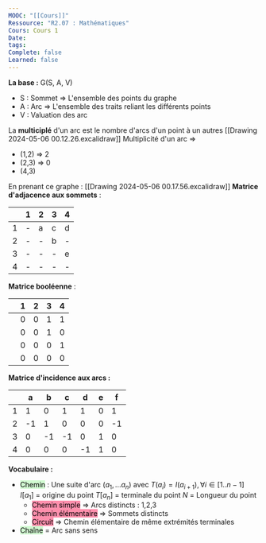 ```yaml
---
MOOC: "[[Cours]]"
Ressource: "R2.07 : Mathématiques"
Cours: Cours 1
Date: 
tags: 
Complete: false
Learned: false
---
```

**La base :**
G(S, A, V)
- S : Sommet ⇒ L'ensemble des points du graphe
- A : Arc ⇒ L'ensemble des traits reliant les différents points
- V : Valuation des arc

La **multiciplé** d'un arc est le nombre d'arcs d'un point à un autres
[[Drawing 2024-05-06 00.12.26.excalidraw]]
Multiplicité d'un arc =>
- (1,2) ⇒ 2
- (2,3) ⇒ 0
- (4,3)

En prenant ce graphe :
[[Drawing 2024-05-06 00.17.56.excalidraw]]
**Matrice d'adjacence aux sommets** :

|     | 1   | 2   | 3   | 4   |
| --- | --- | --- | --- | --- |
| 1   | -   | a   | c   | d   |
| 2   | -   | -   | b   | -   |
| 3   | -   | -   | -   | e   |
| 4   | -   | -   | -   | -   |

**Matrice booléenne** :

|     | 1   | 2   | 3   | 4   |
| --- | --- | --- | --- | --- |
|     | 0   | 0   | 1   | 1   |
|     | 0   | 0   | 1   | 0   |
|     | 0   | 0   | 0   | 1   |
|     | 0   | 0   | 0   | 0   |
**Matrice d'incidence aux arcs :**

|     | a   | b   | c   | d   | e   | f   |
| --- | --- | --- | --- | --- | --- | --- |
| 1   | 1   | 0   | 1   | 1   | 0   | 1   |
| 2   | -1  | 1   | 0   | 0   | 0   | -1  |
| 3   | 0   | -1  | -1  | 0   | 1   | 0   |
| 4   | 0   | 0   | 0   | -1  | 1   | 0   |
**Vocabulaire :**
- <mark style="background: #BBFABBA6;">Chemin</mark> : Une suite d'arc ($a_1,...a_ n$) avec $T(a_i)=I(a_{i+1}),\forall i\in[1..n-1]$
  $I[a_1]$ = origine du point
  $T[a_n]$ = terminale du point
  $N$ = Longueur du point
	- <mark style="background: #FF5582A6;">Chemin simple</mark> ⇒ Arcs distincts : 1,2,3
	- <mark style="background: #FF5582A6;">Chemin élémentaire</mark> ⇒ Sommets distincts
	- <mark style="background: #FF5582A6;">Circuit</mark> ⇒ Chemin élémentaire de même extrémités terminales
- <mark style="background: #BBFABBA6;">Chaîne</mark> = Arc sans sens



